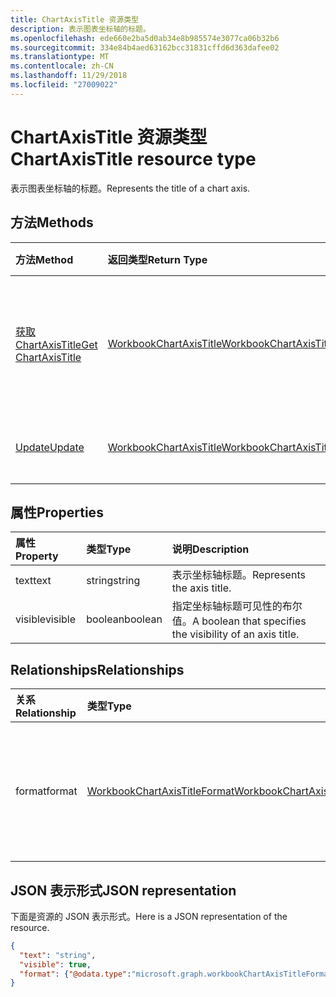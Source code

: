 ```yaml
---
title: ChartAxisTitle 资源类型
description: 表示图表坐标轴的标题。
ms.openlocfilehash: ede660e2ba5d0ab34e8b985574e3077ca06b32b6
ms.sourcegitcommit: 334e84b4aed63162bcc31831cffd6d363dafee02
ms.translationtype: MT
ms.contentlocale: zh-CN
ms.lasthandoff: 11/29/2018
ms.locfileid: "27009022"
---
```

# <a name="chartaxistitle-resource-type"></a><span data-ttu-id="e955c-103">ChartAxisTitle 资源类型</span><span class="sxs-lookup"><span data-stu-id="e955c-103">ChartAxisTitle resource type</span></span>

<span data-ttu-id="e955c-104">表示图表坐标轴的标题。</span><span class="sxs-lookup"><span data-stu-id="e955c-104">Represents the title of a chart axis.</span></span>


## <a name="methods"></a><span data-ttu-id="e955c-105">方法</span><span class="sxs-lookup"><span data-stu-id="e955c-105">Methods</span></span>

| <span data-ttu-id="e955c-106">方法</span><span class="sxs-lookup"><span data-stu-id="e955c-106">Method</span></span>           | <span data-ttu-id="e955c-107">返回类型</span><span class="sxs-lookup"><span data-stu-id="e955c-107">Return Type</span></span>    |<span data-ttu-id="e955c-108">说明</span><span class="sxs-lookup"><span data-stu-id="e955c-108">Description</span></span>|
|:---------------|:--------|:----------|
|[<span data-ttu-id="e955c-109">获取 ChartAxisTitle</span><span class="sxs-lookup"><span data-stu-id="e955c-109">Get ChartAxisTitle</span></span>](../api/chartaxistitle-get.md) | [<span data-ttu-id="e955c-110">WorkbookChartAxisTitle</span><span class="sxs-lookup"><span data-stu-id="e955c-110">WorkbookChartAxisTitle</span></span>](chartaxistitle.md) |<span data-ttu-id="e955c-111">读取 chartAxisTitle 对象的属性和关系。</span><span class="sxs-lookup"><span data-stu-id="e955c-111">Read properties and relationships of chartAxisTitle object.</span></span>|
|[<span data-ttu-id="e955c-112">Update</span><span class="sxs-lookup"><span data-stu-id="e955c-112">Update</span></span>](../api/chartaxistitle-update.md) | [<span data-ttu-id="e955c-113">WorkbookChartAxisTitle</span><span class="sxs-lookup"><span data-stu-id="e955c-113">WorkbookChartAxisTitle</span></span>](chartaxistitle.md)    |<span data-ttu-id="e955c-114">更新 ChartAxisTitle 对象</span><span class="sxs-lookup"><span data-stu-id="e955c-114">Update ChartAxisTitle object.</span></span> |

## <a name="properties"></a><span data-ttu-id="e955c-115">属性</span><span class="sxs-lookup"><span data-stu-id="e955c-115">Properties</span></span>
| <span data-ttu-id="e955c-116">属性</span><span class="sxs-lookup"><span data-stu-id="e955c-116">Property</span></span>     | <span data-ttu-id="e955c-117">类型</span><span class="sxs-lookup"><span data-stu-id="e955c-117">Type</span></span>   |<span data-ttu-id="e955c-118">说明</span><span class="sxs-lookup"><span data-stu-id="e955c-118">Description</span></span>|
|:---------------|:--------|:----------|
|<span data-ttu-id="e955c-119">text</span><span class="sxs-lookup"><span data-stu-id="e955c-119">text</span></span>|<span data-ttu-id="e955c-120">string</span><span class="sxs-lookup"><span data-stu-id="e955c-120">string</span></span>|<span data-ttu-id="e955c-121">表示坐标轴标题。</span><span class="sxs-lookup"><span data-stu-id="e955c-121">Represents the axis title.</span></span>|
|<span data-ttu-id="e955c-122">visible</span><span class="sxs-lookup"><span data-stu-id="e955c-122">visible</span></span>|<span data-ttu-id="e955c-123">boolean</span><span class="sxs-lookup"><span data-stu-id="e955c-123">boolean</span></span>|<span data-ttu-id="e955c-124">指定坐标轴标题可见性的布尔值。</span><span class="sxs-lookup"><span data-stu-id="e955c-124">A boolean that specifies the visibility of an axis title.</span></span>|

## <a name="relationships"></a><span data-ttu-id="e955c-125">Relationships</span><span class="sxs-lookup"><span data-stu-id="e955c-125">Relationships</span></span>
| <span data-ttu-id="e955c-126">关系</span><span class="sxs-lookup"><span data-stu-id="e955c-126">Relationship</span></span> | <span data-ttu-id="e955c-127">类型</span><span class="sxs-lookup"><span data-stu-id="e955c-127">Type</span></span>   |<span data-ttu-id="e955c-128">说明</span><span class="sxs-lookup"><span data-stu-id="e955c-128">Description</span></span>|
|:---------------|:--------|:----------|
|<span data-ttu-id="e955c-129">format</span><span class="sxs-lookup"><span data-stu-id="e955c-129">format</span></span>|[<span data-ttu-id="e955c-130">WorkbookChartAxisTitleFormat</span><span class="sxs-lookup"><span data-stu-id="e955c-130">WorkbookChartAxisTitleFormat</span></span>](chartaxistitleformat.md)|<span data-ttu-id="e955c-p101">表示图表坐标轴标题的格式。只读。</span><span class="sxs-lookup"><span data-stu-id="e955c-p101">Represents the formatting of chart axis title. Read-only.</span></span>|

## <a name="json-representation"></a><span data-ttu-id="e955c-133">JSON 表示形式</span><span class="sxs-lookup"><span data-stu-id="e955c-133">JSON representation</span></span>

<span data-ttu-id="e955c-134">下面是资源的 JSON 表示形式。</span><span class="sxs-lookup"><span data-stu-id="e955c-134">Here is a JSON representation of the resource.</span></span>

<!--{
  "blockType": "resource",
  "baseType": "microsoft.graph.entity",
  "optionalProperties": [],
  "@odata.type": "microsoft.graph.workbookChartAxisTitle"
}-->

```json
{
  "text": "string",
  "visible": true,
  "format": {"@odata.type":"microsoft.graph.workbookChartAxisTitleFormat"}
}

```

<!-- uuid: 8fcb5dbc-d5aa-4681-8e31-b001d5168d79
2015-10-25 14:57:30 UTC -->
<!-- {
  "type": "#page.annotation",
  "description": "ChartAxisTitle resource",
  "keywords": "",
  "section": "documentation",
  "tocPath": ""
}-->